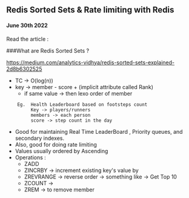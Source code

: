 
## Redis Sorted Sets & Rate limiting with Redis
#### June 30th 2022

Read the article : 

###What are Redis Sorted Sets ?

https://medium.com/analytics-vidhya/redis-sorted-sets-explained-2d8b6302525


- TC -> O(log(n))
- key -> member - score + (implicit attribute called Rank)
  - if same value -> then lexo order of member

```
    Eg.  Health Leaderboard based on footsteps count
         Key -> players/runners 
         members -> each person
         score -> step count in the day   
```

- Good for maintaining Real Time LeaderBoard , Priority queues, and secondary indexes.
- Also, good for doing rate limiting
- Values usually ordered by Ascending
- Operations :
  - ZADD 
  - ZINCRBY -> increment existing key's value by 
  - ZREVRANGE -> reverse order -> something like -> Get Top 10
  - ZCOUNT -> <key> <min-value> <max-value>
  - ZREM -> to remove member 
  